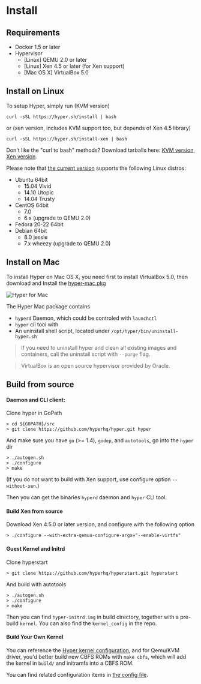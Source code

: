 # Install

## Requirements

- Docker 1.5 or later
- Hypervisor
  - [Linux] QEMU 2.0 or later
  - [Linux] Xen 4.5 or later (for Xen support)
  - [Mac OS X] VirtualBox 5.0

## Install on Linux

To setup Hyper, simply run (KVM version)

    curl -sSL https://hyper.sh/install | bash

or (xen version, includes KVM support too, but depends of Xen 4.5 library)

    curl -sSL https://hyper.sh/install-xen | bash

Don't like the "curl to bash" methods? Download tarballs here: [KVM version](http://hyper-install.s3.amazonaws.com/hyper-latest.tgz), [Xen version](http://hyper-install.s3.amazonaws.com/hyper-xen-latest.tgz).

Please note that [the current version](../release_notes/latest.md) supports the following Linux distros:

- Ubuntu 64bit
	- 15.04 Vivid
	- 14.10 Utopic
	- 14.04 Trusty
- CentOS 64bit
	- 7.0
	- 6.x (upgrade to QEMU 2.0)
- Fedora 20-22 64bit
- Debian 64bit
    - 8.0 jessie
    - 7.x wheezy (upgrade to QEMU 2.0)

## Install on Mac

To install Hyper on Mac OS X, you need first to install VirtualBox 5.0, then download and Install the [hyper-mac.pkg](http://hyper-install.s3.amazonaws.com/hyper-mac.pkg)

![Hyper for Mac](https://trello-attachments.s3.amazonaws.com/55b62cf71a91815134fb04d1/620x438/1777c86bec3f4ca95ff9ff5eb8552c39/Install_Hyper_2015-07-30_00-50-54.png)

The Hyper Mac package contains

- `hyperd` Daemon, which could be controled with `launchctl`
- `hyper` cli tool with
- An uninstall shell script, located under `/opt/hyper/bin/uninstall-hyper.sh`

> If you need to uninstall hyper and clean all existing images and containers, call the uninstall script with `--purge` flag.

> VirtualBox is an open source hypervisor provided by Oracle.

## Build from source

#### Daemon and CLI client:

Clone hyper in GoPath

    > cd ${GOPATH}/src
	> git clone https://github.com/hyperhq/hyper.git hyper

And make sure you have `go` (>= 1.4), `godep`, and `autotools`, go into the `hyper` dir

    > ./autogen.sh
    > ./configure
    > make

(If you do not want to build with Xen support, use configure option `--without-xen`.)

Then you can get the binaries `hyperd` daemon and `hyper` CLI tool.

#### Build Xen from source

Download Xen 4.5.0 or later version, and configure with the following option

    > ./configure --with-extra-qemuu-configure-args="--enable-virtfs"

#### Guest Kernel and Initrd

Clone hyperstart

    > git clone https://github.com/hyperhq/hyperstart.git hyperstart

And build with autotools

    > ./autogen.sh
    > ./configure
    > make

Then you can find `hyper-initrd.img` in build directory, together with a pre-build `kernel`. You can also find the `kernel_config` in the repo.

#### Build Your Own Kernel

You can reference the [Hyper kernel configuration](https://github.com/hyperhq/hyperstart/blob/master/build/kernel_config),
and for Qemu/KVM driver, you'd better build new CBFS ROMs with `make cbfs`, which will add the kernel in `build/` and initramfs into a CBFS ROM.

You can find related configuration items in [the config file](../reference/configuration.html).
